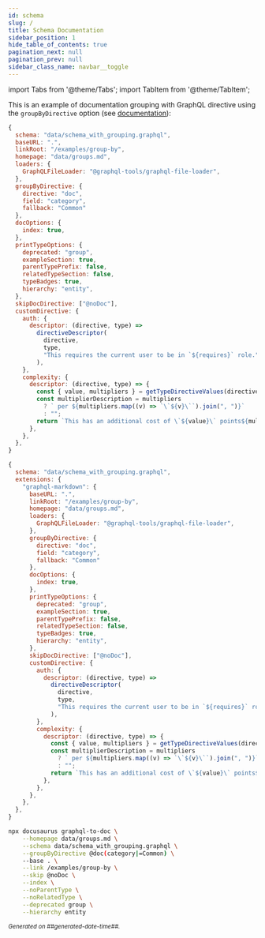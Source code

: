 ```yaml
---
id: schema
slug: /
title: Schema Documentation
sidebar_position: 1
hide_table_of_contents: true
pagination_next: null
pagination_prev: null
sidebar_class_name: navbar__toggle
---
```


import Tabs from '@theme/Tabs';
import TabItem from '@theme/TabItem';

This is an example of documentation grouping with GraphQL directive using the `groupByDirective` option (see [documentation](/docs/advanced/group-by-directive)):

<Tabs groupId="config">
<TabItem value="docusaurus" label="Docusaurus (JS/TS)">

```js
{
  schema: "data/schema_with_grouping.graphql",
  baseURL: ".",
  linkRoot: "/examples/group-by",
  homepage: "data/groups.md",
  loaders: {
    GraphQLFileLoader: "@graphql-tools/graphql-file-loader",
  },
  groupByDirective: {
    directive: "doc",
    field: "category",
    fallback: "Common"
  },
  docOptions: {
    index: true,
  },
  printTypeOptions: {
    deprecated: "group",
    exampleSection: true,
    parentTypePrefix: false,
    relatedTypeSection: false,
    typeBadges: true,
    hierarchy: "entity",
  },
  skipDocDirective: ["@noDoc"],
  customDirective: {
    auth: {
      descriptor: (directive, type) =>
        directiveDescriptor(
          directive,
          type,
          "This requires the current user to be in `${requires}` role.",
        ),
    },
    complexity: {
      descriptor: (directive, type) => {
        const { value, multipliers } = getTypeDirectiveValues(directive, type);
        const multiplierDescription = multipliers
          ? ` per ${multipliers.map((v) => `\`${v}\``).join(", ")}`
          : "";
        return `This has an additional cost of \`${value}\` points${multiplierDescription}.`;
      },
    },
  },
}
```

</TabItem>
<TabItem value="graphql-config" label="GraphQL Config (JS/TS)">

```js
{
  schema: "data/schema_with_grouping.graphql",
  extensions: {
    "graphql-markdown": {
      baseURL: ".",
      linkRoot: "/examples/group-by",
      homepage: "data/groups.md",
      loaders: {
        GraphQLFileLoader: "@graphql-tools/graphql-file-loader",
      },
      groupByDirective: {
        directive: "doc",
        field: "category",
        fallback: "Common"
      },
      docOptions: {
        index: true,
      },
      printTypeOptions: {
        deprecated: "group",
        exampleSection: true,
        parentTypePrefix: false,
        relatedTypeSection: false,
        typeBadges: true,
        hierarchy: "entity",
      },
      skipDocDirective: ["@noDoc"],
      customDirective: {
        auth: {
          descriptor: (directive, type) =>
            directiveDescriptor(
              directive,
              type,
              "This requires the current user to be in `${requires}` role.",
            ),
        },
        complexity: {
          descriptor: (directive, type) => {
            const { value, multipliers } = getTypeDirectiveValues(directive, type);
            const multiplierDescription = multipliers
              ? ` per ${multipliers.map((v) => `\`${v}\``).join(", ")}`
              : "";
            return `This has an additional cost of \`${value}\` points${multiplierDescription}.`;
          },
        },
      },
    },
  },
}
```

</TabItem>
<TabItem value="cli" label="CLI">

```bash
npx docusaurus graphql-to-doc \
    --homepage data/groups.md \
    --schema data/schema_with_grouping.graphql \
    --groupByDirective @doc(category|=Common) \
    --base . \
    --link /examples/group-by \
    --skip @noDoc \
    --index \
    --noParentType \
    --noRelatedType \
    --deprecated group \
    --hierarchy entity
```

</TabItem>
</Tabs>

<small><i>Generated on ##generated-date-time##.</i></small>
